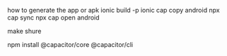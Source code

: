 how to generate the app or apk
ionic build -p
ionic cap copy android
npx cap sync
npx cap open android



make shure

npm install @capacitor/core @capacitor/cli
